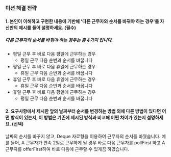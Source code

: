 ### 미션 해결 전략 
#### 1. 본인이 이해하고 구현한 내용에 기반해 '다른 근무자와 순서를 바꿔야 하는 경우'를 자신만의 예시를 들어 설명하세요. (필수)       
##### 다른 근무자와 순서를 바꿔야 하는 경우는 총 4가지 입니다.
- 평일 근무 후 바로 다음 평일에 근무하는 경우
  - 평일 근무 다음 순번과 순서를 바꿉니다
- 평일 근무 후 바로 다음 휴일에 근무하는 경우
  - 휴일 근무 다음 순번과 순서를 바꿉니다
- 휴일 근무 후 바로 다음 휴일에 근무하는 경우
  - 휴일 근무 다음 순번과 순서를 바꿉니다
- 휴일 근무 후 바로 다음 평일에 근무하는 경우
  - 평일 근무 다음 순번과 순서를 바꿉니다


#### 2. 요구사항에서 제시한 앞의 날짜부터 순서를 변경하는 방법 외에 다른 방법이 있다면 어떤 방식이 있는지, 이 방법은 기존에 제시된 방식과 비교해 어떤 차이가 있는지 설명하세요. (선택)
날짜의 순서를 바꾸지 않고, Deque 자료형을 이용하여 근무자의 순서를 바꿨습니다.
예를 들어, A 근무자가 연속 2일로 근무하게 될 경우 바로 다음 근무자를 pollFirst 하고 A 근무자를 offerFirst하여 바로 다음에 근무할 수 있게끔 하였습니다.
